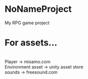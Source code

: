 # NoNameProject
My RPG game project

<h1>For assets... </h1> <br>
Player -> mixamo.com <br>
Environment asset -> unity asset store <br>
sounds -> freesound.com <br>
